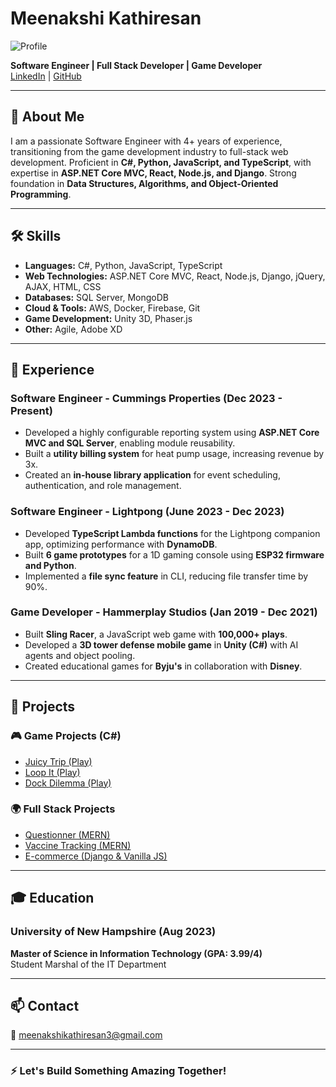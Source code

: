 # Meenakshi Kathiresan

![Profile](https://avatars.githubusercontent.com/u/your-profile-id)

**Software Engineer | Full Stack Developer | Game Developer**  
[LinkedIn](https://www.linkedin.com/in/your-profile) | [GitHub](https://github.com/your-github) 

---

## 🚀 About Me
I am a passionate Software Engineer with 4+ years of experience, transitioning from the game development industry to full-stack web development. Proficient in **C#, Python, JavaScript, and TypeScript**, with expertise in **ASP.NET Core MVC, React, Node.js, and Django**. Strong foundation in **Data Structures, Algorithms, and Object-Oriented Programming**.

---

## 🛠️ Skills
- **Languages:** C#, Python, JavaScript, TypeScript
- **Web Technologies:** ASP.NET Core MVC, React, Node.js, Django, jQuery, AJAX, HTML, CSS
- **Databases:** SQL Server, MongoDB
- **Cloud & Tools:** AWS, Docker, Firebase, Git
- **Game Development:** Unity 3D, Phaser.js
- **Other:** Agile, Adobe XD

---

## 💼 Experience
### **Software Engineer - Cummings Properties (Dec 2023 - Present)**
- Developed a highly configurable reporting system using **ASP.NET Core MVC and SQL Server**, enabling module reusability.
- Built a **utility billing system** for heat pump usage, increasing revenue by 3x.
- Created an **in-house library application** for event scheduling, authentication, and role management.

### **Software Engineer - Lightpong (June 2023 - Dec 2023)**
- Developed **TypeScript Lambda functions** for the Lightpong companion app, optimizing performance with **DynamoDB**.
- Built **6 game prototypes** for a 1D gaming console using **ESP32 firmware and Python**.
- Implemented a **file sync feature** in CLI, reducing file transfer time by 90%.

### **Game Developer - Hammerplay Studios (Jan 2019 - Dec 2021)**
- Built **Sling Racer**, a JavaScript web game with **100,000+ plays**.
- Developed a **3D tower defense mobile game** in **Unity (C#)** with AI agents and object pooling.
- Created educational games for **Byju's** in collaboration with **Disney**.

---

## 📌 Projects
### 🎮 **Game Projects (C#)**
- [Juicy Trip (Play)](https://github.com/your-github/juicy-trip)
- [Loop It (Play)](https://github.com/your-github/loop-it)
- [Dock Dilemma (Play)](https://github.com/your-github/dock-dilemma)

### 🌍 **Full Stack Projects**
- [Questionner (MERN)](https://github.com/your-github/questionner)
- [Vaccine Tracking (MERN)](https://github.com/your-github/vaccine-tracking)
- [E-commerce (Django & Vanilla JS)](https://github.com/your-github/ecommerce)

---

## 🎓 Education
### **University of New Hampshire (Aug 2023)**
**Master of Science in Information Technology (GPA: 3.99/4)**  
Student Marshal of the IT Department

---

## 📫 Contact
📧 meenakshikathiresan3@gmail.com  

---

### ⚡ Let's Build Something Amazing Together!

